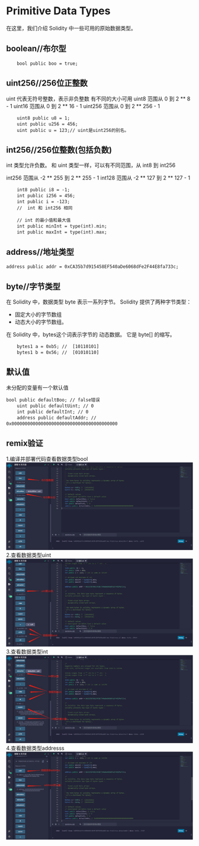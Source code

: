 # Primitive Data Types


在这里，我们介绍 Solidity 中一些可用的原始数据类型。

## boolean//布尔型
```solidity
    bool public boo = true;
```

## uint256//256位正整数
uint 代表无符号整数，表示非负整数
有不同的大小可用
uint8   范围从 0 到 2 ** 8 - 1
uint16  范围从 0 到 2 ** 16 - 1
uint256 范围从 0 到 2 ** 256 - 1
```solidity
    uint8 public u8 = 1;
    uint public u256 = 456;
    uint public u = 123;// uint是uint256的别名。
```

## int256//256位整数(包括负数)
int 类型允许负数。
和 uint 类型一样，可以有不同范围，从 int8 到 int256
    
int256 范围从 -2 ** 255 到 2 ** 255 - 1
int128 范围从 -2 ** 127 到 2 ** 127 - 1
```solidity
    int8 public i8 = -1;
    int public i256 = 456;
    int public i = -123; 
    //  int 和 int256 相同

    // int 的最小值和最大值
    int public minInt = type(int).min;
    int public maxInt = type(int).max;
```

## address//地址类型
```solidity
address public addr = 0xCA35b7d915458EF540aDe6068dFe2F44E8fa733c;
```

## byte//字节类型
在 Solidity 中，数据类型 byte 表示一系列字节。 
Solidity 提供了两种字节类型：

 - 固定大小的字节数组
 - 动态大小的字节数组。
     
在 Solidity 中，bytes这个词表示字节的 动态数据。 
它是 byte[] 的缩写。
```solidity
    bytes1 a = 0xb5; //  [10110101]
    bytes1 b = 0x56; //  [01010110]
```

## 默认值
未分配的变量有一个默认值
```solidity
bool public defaultBoo; // false错误
    uint public defaultUint; // 0
    int public defaultInt; // 0
    address public defaultAddr; // 0x0000000000000000000000000000000000000000
```

## remix验证
1.编译并部署代码查看数据类型bool
![3-1.jpg](img/3-1.jpg)
2.查看数据类型uint
![3-2.jpg](img/3-2.jpg)
3.查看数据类型int
![3-3.jpg](img/3-3.jpg)
4.查看数据类型addresss
![3-4.jpg](img/3-4.jpg)